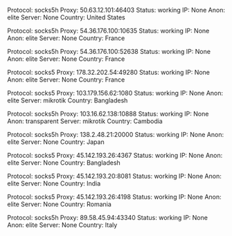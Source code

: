 Protocol: socks5h
Proxy: 50.63.12.101:46403
Status: working
IP: None
Anon: elite
Server: None
Country: United States

Protocol: socks5h
Proxy: 54.36.176.100:10635
Status: working
IP: None
Anon: elite
Server: None
Country: France

Protocol: socks5h
Proxy: 54.36.176.100:52638
Status: working
IP: None
Anon: elite
Server: None
Country: France

Protocol: socks5
Proxy: 178.32.202.54:49280
Status: working
IP: None
Anon: elite
Server: None
Country: France

Protocol: socks5
Proxy: 103.179.156.62:1080
Status: working
IP: None
Anon: elite
Server: mikrotik
Country: Bangladesh

Protocol: socks5h
Proxy: 103.16.62.138:10888
Status: working
IP: None
Anon: transparent
Server: mikrotik
Country: Cambodia

Protocol: socks5h
Proxy: 138.2.48.21:20000
Status: working
IP: None
Anon: elite
Server: None
Country: Japan

Protocol: socks5
Proxy: 45.142.193.26:4367
Status: working
IP: None
Anon: elite
Server: None
Country: Bangladesh

Protocol: socks5
Proxy: 45.142.193.20:8081
Status: working
IP: None
Anon: elite
Server: None
Country: India

Protocol: socks5
Proxy: 45.142.193.26:4198
Status: working
IP: None
Anon: elite
Server: None
Country: Romania

Protocol: socks5h
Proxy: 89.58.45.94:43340
Status: working
IP: None
Anon: elite
Server: None
Country: Italy

